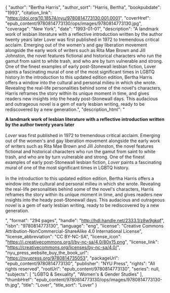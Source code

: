 {
  "author": "Bertha Harris",
  "author_sort": "Harris, Bertha",
  "bookpubdate": "1993",
  "citation_link": "https://doi.org/10.18574/nyu/9780814773130.001.0001",
  "coverHref": "epub_content/9780814773130/ops/images/9780814773130.jpg",
  "coverage": "New York",
  "date": "1993-01-01",
  "description": "A landmark work of lesbian literature with a reflective introduction written by the author twenty years later Lover was first published in 1972 to tremendous critical acclaim. Emerging out of the women's and gay liberation movement alongside the early work of writers such as Rita Mae Brown and Jill Johnston, the novel features fictional and historical characters who run the gamut from saint to white trash, and who are by turn vulnerable and strong. One of the finest examples of early post-Stonewall lesbian fiction, Lover paints a fascinating mural of one of the most significant times in LGBTQ history.In the introduction to this updated edition edition, Bertha Harris offers a window into the cultural and personal milieu in which she wrote. Revealing the real-life personalities behind some of the novel's characters, Harris reframes the story within its unique moment in time, and gives readers new insights into the heady post-Stonewall days. This audacious and outrageous novel is a gem of early lesbian writing, ready to be rediscovered by a new generation.",
  "description_html": "<p><b>A landmark work of lesbian literature with a reflective introduction written by the author twenty years later </b><br><br><i>Lover </i>was first published in 1972 to tremendous critical acclaim. Emerging out of the women's and gay liberation movement alongside the early work of writers such as Rita Mae Brown and Jill Johnston, the novel features fictional and historical characters who run the gamut from saint to white trash, and who are by turn vulnerable and strong. One of the finest examples of early post-Stonewall lesbian fiction, <i>Lover </i>paints a fascinating mural of one of the most significant times in LGBTQ history.<br><br>In the introduction to this updated edition edition, Bertha Harris offers a window into the cultural and personal milieu in which she wrote. Revealing the real-life personalities behind some of the novel's characters, Harris reframes the story within its unique moment in time, and gives readers new insights into the heady post-Stonewall days. This audacious and outrageous novel is a gem of early lesbian writing, ready to be rediscovered by a new generation.</p>",
  "format": "294 pages",
  "handle": "http://hdl.handle.net/2333.1/z8w9gkqf",
  "isbn": "9780814773130",
  "language": "eng",
  "license": "Creative Commons Attribution-NonCommercial-ShareAlike 4.0 International License",
  "license_abbreviation": "CC BY-NC-SA",
  "license_icon": "https://i.creativecommons.org/l/by-nc-sa/4.0/80x15.png",
  "license_link": "https://creativecommons.org/licenses/by-nc-sa/4.0/",
  "nyu_press_website_buy_the_book_url": "https://nyupress.org/9780814735053",
  "packageUrl": "epub_content/9780814773130",
  "publisher": "NYU Press",
  "rights": "All rights reserved",
  "rootUrl": "epub_content/9780814773130",
  "series": null,
  "subjects": [
    "LGBTQ & Sexuality",
    "Women's & Gender Studies"
  ],
  "thumbHref": "epub_content/9780814773130/ops/images/9780814773130-th.jpg",
  "title": "Lover",
  "title_sort": "Lover"
}
